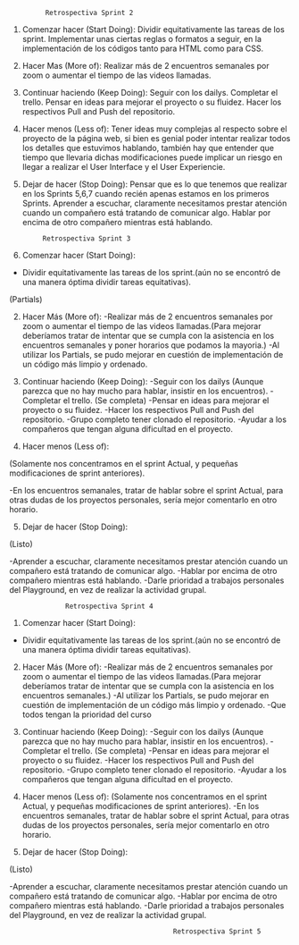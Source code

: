 
             Retrospectiva Sprint 2

1) Comenzar hacer (Start Doing): Dividir equitativamente las tareas de los sprint.
Implementar unas ciertas reglas o formatos a seguir, en la implementación de los códigos tanto para HTML como para CSS.

2) Hacer Mas (More of): Realizar más de 2 encuentros semanales por zoom o aumentar el tiempo de las videos llamadas.

3) Continuar haciendo (Keep Doing): Seguir con los dailys. 
Completar el trello.
Pensar en ideas para mejorar el proyecto o su fluidez.
Hacer los respectivos Pull and Push del repositorio.

4) Hacer menos (Less of): Tener ideas muy complejas al respecto sobre el proyecto de la página web, si bien es genial poder intentar realizar todos los detalles que estuvimos hablando, también hay que entender que tiempo que llevaria dichas modificaciones puede implicar un riesgo en llegar a realizar el User Interface y el User Experiencie. 

5) Dejar de hacer (Stop Doing): Pensar que es lo que tenemos que realizar en los Sprints 5,6,7 cuando recién apenas estamos en los primeros Sprints.
Aprender a escuchar, claramente necesitamos prestar atención cuando un compañero está tratando de comunicar algo.
Hablar por encima de otro compañero mientras está hablando.

            Retrospectiva Sprint 3

1) Comenzar hacer (Start Doing):
- Dividir equitativamente las tareas de los sprint.(aún no se encontró de una manera óptima dividir tareas equitativas).
<!-- -Implementar unas ciertas reglas o formatos a seguir, en la implementación de los códigos tanto para HTML como para CSS. -->(Partials)

2) Hacer Más (More of):
-Realizar más de 2 encuentros semanales por zoom o aumentar el tiempo de las videos llamadas.(Para mejorar deberíamos tratar de intentar que se cumpla con la asistencia en los encuentros semanales y poner horarios que podamos la mayoria.)
-Al utilizar los Partials, se pudo mejorar en cuestión de implementación de un código más limpio y ordenado.


3) Continuar haciendo (Keep Doing):
-Seguir con los dailys (Aunque parezca que no hay mucho para hablar, insistir en los encuentros).
-Completar el trello. (Se completa)
-Pensar en ideas para mejorar el proyecto o su fluidez.
-Hacer los respectivos Pull and Push del repositorio.
-Grupo completo tener clonado el repositorio.
-Ayudar a los compañeros que tengan alguna dificultad en el proyecto.

4) Hacer menos (Less of): 
<!-- -Tener ideas muy complejas al respecto sobre el proyecto de la página web, si bien es genial poder intentar realizar todos los detalles que estuvimos hablando, también hay que entender que tiempo que llevaría dichas modificaciones puede implicar un riesgo en llegar a realizar el User Interface y el User Experiencie.  -->(Solamente nos concentramos en el sprint Actual, y pequeñas modificaciones de sprint anteriores).
-En los encuentros semanales, tratar de hablar sobre el sprint Actual, para otras dudas de los proyectos personales, sería mejor comentarlo en otro horario.

5) Dejar de hacer (Stop Doing):
<!-- -Pensar que es lo que tenemos que realizar en los Sprints 5,6,7 cuando recién apenas estamos en los primeros Sprints. -->(Listo)
-Aprender a escuchar, claramente necesitamos prestar atención cuando un compañero está tratando de comunicar algo.
-Hablar por encima de otro compañero mientras está hablando.
-Darle prioridad a trabajos personales del Playground, en vez de realizar la actividad grupal.

                  Retrospectiva Sprint 4

1) Comenzar hacer (Start Doing):
- Dividir equitativamente las tareas de los sprint.(aún no se encontró de una manera óptima dividir tareas equitativas).


2) Hacer Más (More of):
-Realizar más de 2 encuentros semanales por zoom o aumentar el tiempo de las videos llamadas.(Para mejorar deberíamos tratar de intentar que se cumpla con la asistencia en los encuentros semanales.)
-Al utilizar los Partials, se pudo mejorar en cuestión de implementación de un código más limpio y ordenado.
-Que todos tengan la prioridad del curso


3) Continuar haciendo (Keep Doing):
-Seguir con los dailys (Aunque parezca que no hay mucho para hablar, insistir en los encuentros).
-Completar el trello. (Se completa)
-Pensar en ideas para mejorar el proyecto o su fluidez.
-Hacer los respectivos Pull and Push del repositorio.
-Grupo completo tener clonado el repositorio.
-Ayudar a los compañeros que tengan alguna dificultad en el proyecto.

4) Hacer menos (Less of): 
(Solamente nos concentramos en el sprint Actual, y pequeñas modificaciones de sprint anteriores).
-En los encuentros semanales, tratar de hablar sobre el sprint Actual, para otras dudas de los proyectos personales, sería mejor comentarlo en otro horario.

5) Dejar de hacer (Stop Doing):
<!-- -Pensar que es lo que tenemos que realizar en los Sprints 5,6,7 cuando recién apenas estamos en los primeros Sprints. -->(Listo)
-Aprender a escuchar, claramente necesitamos prestar atención cuando un compañero está tratando de comunicar algo.
-Hablar por encima de otro compañero mientras está hablando.
-Darle prioridad a trabajos personales del Playground, en vez de realizar la actividad grupal.

 
                                             Retrospectiva Sprint 5